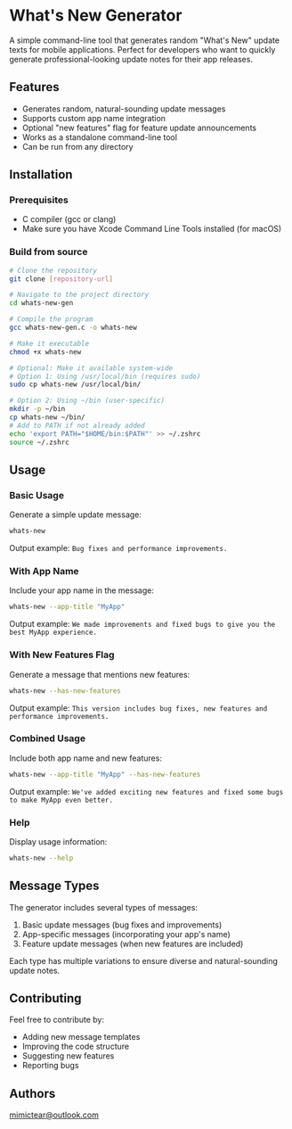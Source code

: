 # What's New Generator

A simple command-line tool that generates random "What's New" update texts for mobile applications. Perfect for developers who want to quickly generate professional-looking update notes for their app releases.

## Features

- Generates random, natural-sounding update messages
- Supports custom app name integration
- Optional "new features" flag for feature update announcements
- Works as a standalone command-line tool
- Can be run from any directory

## Installation

### Prerequisites
- C compiler (gcc or clang)
- Make sure you have Xcode Command Line Tools installed (for macOS)

### Build from source
```bash
# Clone the repository
git clone [repository-url]

# Navigate to the project directory
cd whats-new-gen

# Compile the program
gcc whats-new-gen.c -o whats-new

# Make it executable
chmod +x whats-new

# Optional: Make it available system-wide
# Option 1: Using /usr/local/bin (requires sudo)
sudo cp whats-new /usr/local/bin/

# Option 2: Using ~/bin (user-specific)
mkdir -p ~/bin
cp whats-new ~/bin/
# Add to PATH if not already added
echo 'export PATH="$HOME/bin:$PATH"' >> ~/.zshrc
source ~/.zshrc
```

## Usage

### Basic Usage
Generate a simple update message:
```bash
whats-new
```
Output example: `Bug fixes and performance improvements.`

### With App Name
Include your app name in the message:
```bash
whats-new --app-title "MyApp"
```
Output example: `We made improvements and fixed bugs to give you the best MyApp experience.`

### With New Features Flag
Generate a message that mentions new features:
```bash
whats-new --has-new-features
```
Output example: `This version includes bug fixes, new features and performance improvements.`

### Combined Usage
Include both app name and new features:
```bash
whats-new --app-title "MyApp" --has-new-features
```
Output example: `We've added exciting new features and fixed some bugs to make MyApp even better.`

### Help
Display usage information:
```bash
whats-new --help
```

## Message Types

The generator includes several types of messages:
1. Basic update messages (bug fixes and improvements)
2. App-specific messages (incorporating your app's name)
3. Feature update messages (when new features are included)

Each type has multiple variations to ensure diverse and natural-sounding update notes.

## Contributing

Feel free to contribute by:
- Adding new message templates
- Improving the code structure
- Suggesting new features
- Reporting bugs

## Authors

mimictear@outlook.com